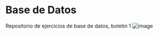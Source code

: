 # Base de Datos
Repositorio de ejercicios de base de datos, boletin 1
![image](https://user-images.githubusercontent.com/49988347/200632973-0a0c365f-f44f-4d17-abd7-7168934aae08.png)

